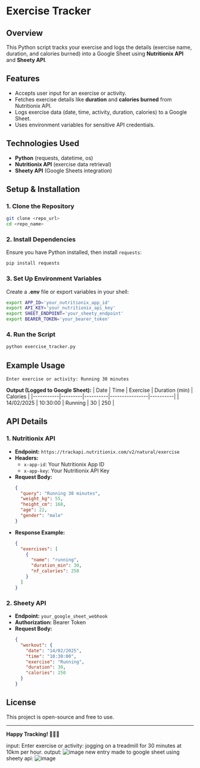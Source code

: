 # Exercise Tracker

## Overview
This Python script tracks your exercise and logs the details (exercise name, duration, and calories burned) into a Google Sheet using **Nutritionix API** and **Sheety API**.

## Features
- Accepts user input for an exercise or activity.
- Fetches exercise details like **duration** and **calories burned** from Nutritionix API.
- Logs exercise data (date, time, activity, duration, calories) to a Google Sheet.
- Uses environment variables for sensitive API credentials.

## Technologies Used
- **Python** (requests, datetime, os)
- **Nutritionix API** (exercise data retrieval)
- **Sheety API** (Google Sheets integration)

## Setup & Installation
### 1. Clone the Repository
```bash
git clone <repo_url>
cd <repo_name>
```

### 2. Install Dependencies
Ensure you have Python installed, then install `requests`:
```bash
pip install requests
```

### 3. Set Up Environment Variables
Create a **.env** file or export variables in your shell:
```bash
export APP_ID='your_nutritionix_app_id'
export API_KEY='your_nutritionix_api_key'
export SHEET_ENDPOINT='your_sheety_endpoint'
export BEARER_TOKEN='your_bearer_token'
```

### 4. Run the Script
```bash
python exercise_tracker.py
```

## Example Usage
```
Enter exercise or activity: Running 30 minutes
```
**Output (Logged to Google Sheet):**
| Date       | Time     | Exercise | Duration (min) | Calories |
|-----------|---------|----------|----------------|----------|
| 14/02/2025 | 10:30:00 | Running  | 30             | 250      |

## API Details
### **1. Nutritionix API**
- **Endpoint:** `https://trackapi.nutritionix.com/v2/natural/exercise`
- **Headers:**
  - `x-app-id`: Your Nutritionix App ID
  - `x-app-key`: Your Nutritionix API Key
- **Request Body:**
  ```json
  {
    "query": "Running 30 minutes",
    "weight_kg": 55,
    "height_cm": 168,
    "age": 22,
    "gender": "male"
  }
  ```
- **Response Example:**
  ```json
  {
    "exercises": [
      {
        "name": "running",
        "duration_min": 30,
        "nf_calories": 250
      }
    ]
  }
  ```

### **2. Sheety API**
- **Endpoint:** `your_google_sheet_webhook`
- **Authorization:** Bearer Token
- **Request Body:**
  ```json
  {
    "workout": {
      "date": "14/02/2025",
      "time": "10:30:00",
      "exercise": "Running",
      "duration": 30,
      "calories": 250
    }
  }
  ```

## License
This project is open-source and free to use.

---
**Happy Tracking! 🏃‍♂️🔥**



input: Enter exercise or activity: jogging on a treadmill for 30 minutes at 10km per hour.
output:
![image](https://github.com/user-attachments/assets/202a3f04-437c-4ddd-a49d-22cf2a5e1831)
new entry made to google sheet using sheety api:
![image](https://github.com/user-attachments/assets/66da031e-8da0-4b9d-a311-6ca2df78c498)
